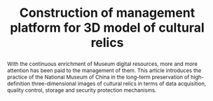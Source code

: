 ---
abstract: With the continuous enrichment of Museum digital resources, more and more
  attention has been paid to the management of them. This article introduces the practice
  of the National Museum of China in the long-term preservation of high-definition
  three-dimensional images of cultural relics in terms of data acquisition, quality
  control, storage and security protection mechanisms.
creators:
- Fang Liu
- Huabiao Li
- Chao Yang
date: null
document_url: https://services.phaidra.univie.ac.at/api/object/o:1424919/download
grand_parent: iPRES
institutions:
- national museum of china
keywords:
- 3d model
- cultural relics
- preservation
- management platform
landing_page_url: https://phaidra.univie.ac.at/o:1424919
language: eng
layout: publication
license: CC BY 4.0 International
notes_url: null
parent: iPRES 2021
publication_type: paper
size: 445984
slides_url: null
source_name: iPRES
stream_url: null
title: Construction of management platform for 3D model of cultural relics
year: 2021
---